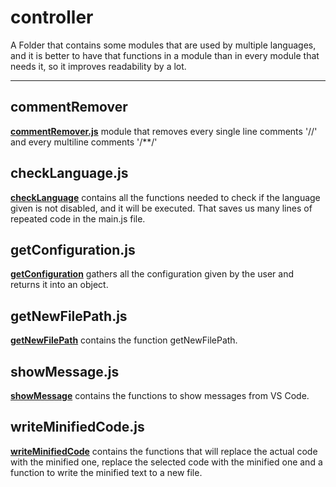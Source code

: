 # **controller**

A Folder that contains some modules that are used by multiple languages, and it is better to have that functions in a module than in every module that needs it, so it improves readability by a lot.

---

## **commentRemover**

**[commentRemover.js](commentRemover.js)** module that removes every single line comments '//' and every multiline comments '/**/'

## **checkLanguage.js**

**[checkLanguage](checkLanguage.js)** contains all the functions needed to check if the language given is not disabled, and it will be executed. That saves us many lines of repeated code in the main.js file.

## **getConfiguration.js**

**[getConfiguration](getConfiguration.js)** gathers all the configuration given by the user and returns it into an object.

## **getNewFilePath.js**

**[getNewFilePath](getNewFilePath.js)** contains the function getNewFilePath.

## **showMessage.js**

**[showMessage](showMessage.js)** contains the functions to show messages from VS Code.

## **writeMinifiedCode.js**

**[writeMinifiedCode](writeMinifiedCode.js)** contains the functions that will replace the actual code with the minified one, replace the selected code with the minified one and a function to write the minified text to a new file.
